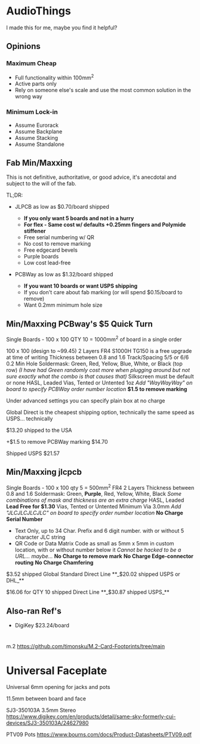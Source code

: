 # AudioThings

I made this for me, maybe you find it helpful?

## Opinions

### Maximum Cheap

- Full functionality within 100mm<sup>2</sup>
- Active parts only
- Rely on someone else's scale and use the most common solution in the wrong way


### Minimum Lock-in

- Assume Eurorack
- Assume Backplane
- Assume Stacking
- Assume Standalone



## Fab Min/Maxxing

This is not definitive, authoritative, or good advice, it's anecdotal and subject to the will of the fab.

TL;DR:
- JLPCB as low as $0.70/board shipped
    - **If you only want 5 boards and not in a hurry**
    - **For flex - Same cost w/ defaults +0.25mm fingers and Polymide stiffener**
    - Free serial numbering w/ QR
    - No cost to remove marking
    - Free edgecard bevels
    - Purple boards
    - Low cost lead-free

- PCBWay as low as $1.32/board shipped
    - **If you want 10 boards or want USPS shipping**
    - If you don't care about fab marking (or will spend $0.15/board to remove)
    - Want 0.2mm minimum hole size

## Min/Maxxing PCBway's $5 Quick Turn

Single Boards - 100 x 100 QTY 10 = 1000mm<sup>2</sup> of board in a single order

100 x 100 (design to ~99.45)
2 Layers
FR4
S1000H TG150 is a free upgrade at time of writing
Thickness between 0.8 and 1.6
Track/Spacing 5/5 or 6/6
0.2 Min Hole
Soldermask: Green, Red, Yellow, Blue, White, or Black (top row)
_(I have had Green randomly cost more when plugging around but not sure exactly what the combo is that causes that)_
Silkscreen must be default or none
HASL, Leaded
Vias, Tented or Untented
1oz
_Add "WayWayWay" on board to specify PCBWay order number location_
**$1.5 to remove marking**

Under advanced settings you can specify plain box at no charge

Global Direct is the cheapest shipping option, technically the same speed as USPS... technically

$13.20 shipped to the USA

+$1.5 to remove PCBWay marking
$14.70

Shipped USPS $21.57

## Min/Maxxing jlcpcb

Single Boards - 100 x 100 qty 5 = 500mm<sup>2</sup>
FR4
2 Layers
Thickness between 0.8 and 1.6
Soldermask: Green, **Purple**, Red, Yellow, White, Black
_Some combinations of mask and thickness are an extra charge_
HASL, Leaded
**Lead Free for $1.30**
Vias, Tented or Untented
Minimum Via 3.0mm
_Add "JLCJLCJLCJLC" on board to specify order number location_
**No Charge Serial Number**
- Text Only, up to 34 Char. Prefix and 6 digit number. with or without 5 character JLC string
- QR Code or Data Matrix Code as small as 5mm x 5mm in custom location, with or without number below it
_Cannot be hacked to be a URL... maybe..._
**No Charge to remove mark**
**No Charge Edge-connector routing**
**No Charge Chamfering**

$3.52 shipped Global Standard Direct Line
**_$20.02 shipped USPS or DHL_**

$16.06 for QTY 10 shipped Direct Line
**_$30.87 shipped USPS_**

## Also-ran Ref's

- DigiKey $23.24/board

# 
m.2
https://github.com/timonsku/M.2-Card-Footprints/tree/main

# Universal Faceplate

Universal 6mm opening for jacks and pots

11.5mm between board and face

SJ3-350103A 3.5mm Stereo
https://www.digikey.com/en/products/detail/same-sky-formerly-cui-devices/SJ3-350103A/24627980

PTV09 Pots
https://www.bourns.com/docs/Product-Datasheets/PTV09.pdf

